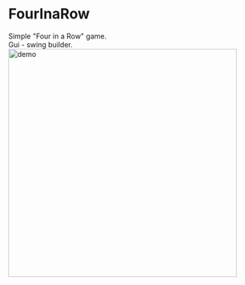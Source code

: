 # FourInaRow <br>
Simple "Four in a Row" game. <br>
Gui - swing builder. <br>
<img width="456" alt="demo" src="https://user-images.githubusercontent.com/88730129/150029814-77420182-f472-4f23-9072-4a0b5ee452e1.png">
